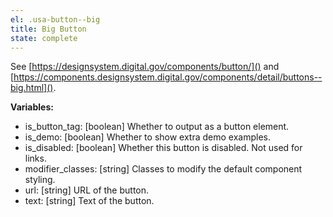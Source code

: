 ```yaml
---
el: .usa-button--big
title: Big Button
state: complete
---
```

See [https://designsystem.digital.gov/components/button/]() and
[https://components.designsystem.digital.gov/components/detail/buttons--big.html]().

__Variables:__
* is_button_tag: [boolean] Whether to output as a button element.
* is_demo: [boolean] Whether to show extra demo examples.
* is_disabled: [boolean] Whether this button is disabled. Not used for links.
* modifier_classes: [string] Classes to modify the default component styling.
* url: [string] URL of the button.
* text: [string] Text of the button.

